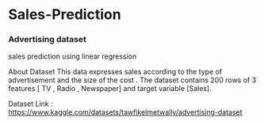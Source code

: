# Sales-Prediction

### Advertising dataset
sales prediction using linear regression

About Dataset
This data expresses sales according to the type of advertisement and the size of the cost .
The dataset contains 200 rows of 3 features [ TV , Radio , Newspaper] and target variable [Sales].

Dataset Link : https://www.kaggle.com/datasets/tawfikelmetwally/advertising-dataset

